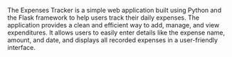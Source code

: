 The Expenses Tracker is a simple web application built using Python and the Flask framework to help users track their daily expenses. The application provides a clean and efficient way to add, manage, and view expenditures. It allows users to easily enter details like the expense name, amount, and date, and displays all recorded expenses in a user-friendly interface.
